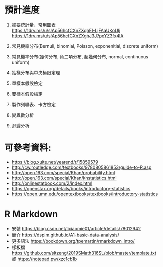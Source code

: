 # 預計進度

1. 摘要統計量、常用圖表 <br>
https://1drv.ms/u/s!Ap56hcfCXnZXghEI-LjFAaUKoUIj <br>
https://1drv.ms/u/s!Ap56hcfCXnZXghJ3J7poYZ3fx4lA <br>

2. 常見機率分布(Bernuli, binomial, Poisson, exponenitial, discrete uniform)
3. 常見機率分布(幾何分布, 負二項分布, 超幾何分布, normal, continuous uniform)
4. 抽樣分布與中央極限定理
5. 單樣本假設檢定
6. 雙樣本假設檢定
7. 製作列聯表、卡方檢定
8. 變異數分析
9. 迴歸分析

# 可參考資料:
* https://blog.xuite.net/yearend/r/15859579
* http://cw.routledge.com/textbooks/9780805861853/guide-to-R.asp
* http://open.163.com/special/Khan/probability.html
* http://open.163.com/special/Khan/khstatistics.html
* http://onlinestatbook.com/2/index.html
* https://openstax.org/details/books/introductory-statistics
* https://open.umn.edu/opentextbooks/textbooks/introductory-statistics

# R Markdown 
* 安裝 https://blog.csdn.net/lixiaomie01/article/details/78012942
* 簡介 https://dspim.github.io/A1-basic-data-analysis/
* 更多語法 https://bookdown.org/tpemartin/rmarkdown_intro/
* 樣板檔 https://github.com/sltzeng/2019SMath316SL/blob/master/template.txt <br>
  或 https://notepad.pw/xzc1cb1b

